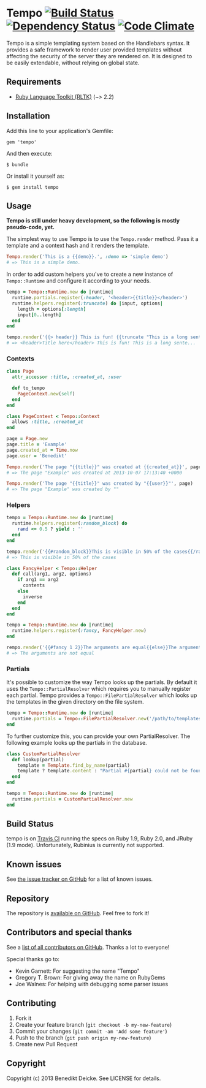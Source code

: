 # Tempo [![Build Status](https://travis-ci.org/benedikt/tempo.png?branch=master)](https://travis-ci.org/benedikt/tempo) [![Dependency Status](https://gemnasium.com/benedikt/tempo.png)](http://gemnasium.com/benedikt/tempo) [![Code Climate](https://codeclimate.com/github/benedikt/tempo.png)](https://codeclimate.com/github/benedikt/tempo)

Tempo is a simple templating system based on the Handlebars syntax. It provides a safe framework to render user provided templates without affecting the security of the server they are rendered on. It is designed to be easily extendable, without relying on global state.

## Requirements

* [Ruby Language Toolkit (RLTK)](http://https://github.com/chriswailes/RLTK) (~> 2.2)

## Installation

Add this line to your application's Gemfile:

    gem 'tempo'

And then execute:

    $ bundle

Or install it yourself as:

    $ gem install tempo

## Usage

**Tempo is still under heavy development, so the following is mostly pseudo-code, yet.**

The simplest way to use Tempo is to use the `Tempo.render` method. Pass it a template and a context hash and it renders the template. 

```ruby
Tempo.render('This is a {{demo}}.', :demo => 'simple demo')
# => This is a simple demo.
```

In order to add custom helpers you've to create a new instance of `Tempo::Runtime` and configure it according to your needs.

```ruby
tempo = Tempo::Runtime.new do |runtime|
  runtime.partials.register(:header, '<header>{{title}}</header>')
  runtime.helpers.register(:truncate) do |input, options|
    length = options[:length]
    input[0..length]
  end
end

tempo.render('{{> header}} This is fun! {{truncate "This is a long sentence that needs to be truncated" length=20}}...', :title => 'Title here')
# => <header>Title here</header> This is fun! This is a long sente...
```


### Contexts

```ruby
class Page
  attr_accessor :title, :created_at, :user

  def to_tempo
    PageContext.new(self)
  end
end

class PageContext < Tempo::Context
  allows :title, :created_at
end

page = Page.new
page.title = 'Example'
page.created_at = Time.now
page.user = 'Benedikt'

Tempo.render('The page "{{title}}" was created at {{created_at}}', page)
# => The page "Example" was created at 2013-10-07 17:13:40 +0000

Tempo.render('The page "{{title}}" was created by "{{user}}"', page)
# => The page "Example" was created by ""
```


### Helpers

```ruby
tempo = Tempo::Runtime.new do |runtime|
  runtime.helpers.register(:random_block) do
    rand <= 0.5 ? yield : ''
  end
end

tempo.render('{{#random_block}}This is visible in 50% of the cases{{/random_block}}')
# => This is visible in 50% of the cases
```

```ruby
class FancyHelper < Tempo::Helper
  def call(arg1, arg2, options)
    if arg1 == arg2
      contents
    else
      inverse
    end
  end
end

tempo = Tempo::Runtime.new do |runtime|
  runtime.helpers.register(:fancy, FancyHelper.new)
end

rempo.render('{{#fancy 1 2}}The arguments are equal{{else}}The arguments are not equal{{/fancy}}')
# => The arguments are not equal
```


### Partials

It's possible to customize the way Tempo looks up the partials. By default it uses the `Tempo::PartialResolver` which requires you to manually register each partial.
Tempo provides a `Tempo::FilePartialResolver` which looks up the templates in the given directory on the file system. 

```ruby
tempo = Tempo::Runtime.new do |runtime|
  runtime.partials = Tempo::FilePartialResolver.new('/path/to/templates')
end
```

To further customize this, you can provide your own PartialResolver. The following example looks up the partials in the database.

```ruby
class CustomPartialResolver
  def lookup(partial)
    template = Template.find_by_name(partial)
    template ? template.content : "Partial #{partial} could not be found!"
  end
end

tempo = Tempo::Runtime.new do |runtime|
  runtime.partials = CustomPartialResolver.new
end
```


## Build Status

tempo is on [Travis CI](https://travis-ci.org/benedikt/tempo) running the specs on Ruby 1.9, Ruby 2.0, and JRuby (1.9 mode). Unfortunately, Rubinius is currently not supported.

## Known issues

See [the issue tracker on GitHub](https://github.com/benedikt/tempo/issues) for a list of known issues.

## Repository

The repository is [available on GitHub](https://github.com/benedikt/tempo). Feel free to fork it!

## Contributors and special thanks

See a [list of all contributors on GitHub](https://github.com/benedikt/tempo/contributors). Thanks a lot to everyone!

Special thanks go to:

* Kevin Garnett: For suggesting the name "Tempo"
* Gregory T. Brown: For giving away the name on RubyGems
* Joe Walnes: For helping with debugging some parser issues

## Contributing

1. Fork it
2. Create your feature branch (`git checkout -b my-new-feature`)
3. Commit your changes (`git commit -am 'Add some feature'`)
4. Push to the branch (`git push origin my-new-feature`)
5. Create new Pull Request

## Copyright

Copyright (c) 2013 Benedikt Deicke. See LICENSE for details.